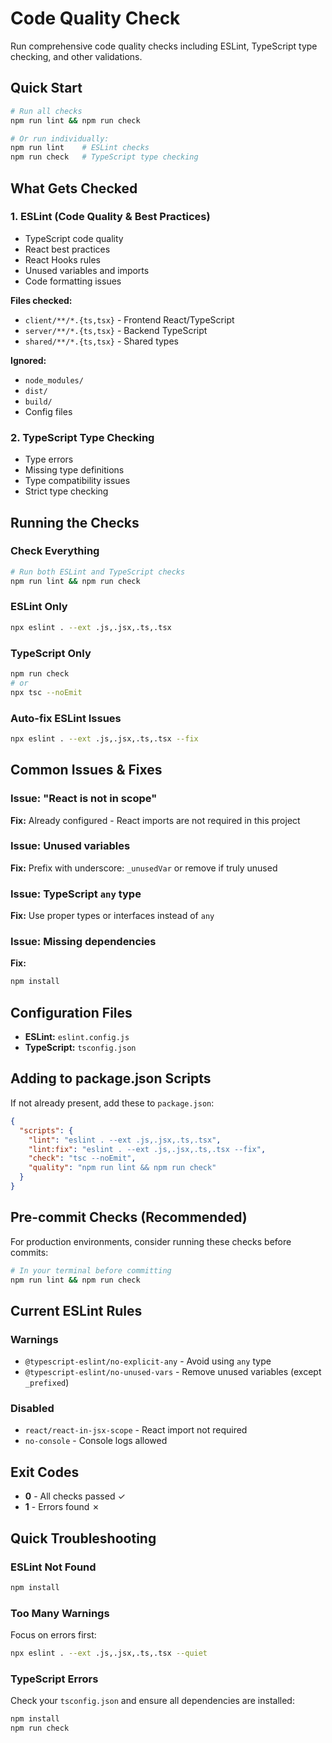# Code Quality Check

Run comprehensive code quality checks including ESLint, TypeScript type checking, and other validations.

## Quick Start

```bash
# Run all checks
npm run lint && npm run check

# Or run individually:
npm run lint    # ESLint checks
npm run check   # TypeScript type checking
```

## What Gets Checked

### 1. ESLint (Code Quality & Best Practices)
- TypeScript code quality
- React best practices
- React Hooks rules
- Unused variables and imports
- Code formatting issues

**Files checked:**
- `client/**/*.{ts,tsx}` - Frontend React/TypeScript
- `server/**/*.{ts,tsx}` - Backend TypeScript
- `shared/**/*.{ts,tsx}` - Shared types

**Ignored:**
- `node_modules/`
- `dist/`
- `build/`
- Config files

### 2. TypeScript Type Checking
- Type errors
- Missing type definitions
- Type compatibility issues
- Strict type checking

## Running the Checks

### Check Everything
```bash
# Run both ESLint and TypeScript checks
npm run lint && npm run check
```

### ESLint Only
```bash
npx eslint . --ext .js,.jsx,.ts,.tsx
```

### TypeScript Only
```bash
npm run check
# or
npx tsc --noEmit
```

### Auto-fix ESLint Issues
```bash
npx eslint . --ext .js,.jsx,.ts,.tsx --fix
```

## Common Issues & Fixes

### Issue: "React is not in scope"
**Fix:** Already configured - React imports are not required in this project

### Issue: Unused variables
**Fix:** Prefix with underscore: `_unusedVar` or remove if truly unused

### Issue: TypeScript `any` type
**Fix:** Use proper types or interfaces instead of `any`

### Issue: Missing dependencies
**Fix:** 
```bash
npm install
```

## Configuration Files

- **ESLint:** `eslint.config.js`
- **TypeScript:** `tsconfig.json`

## Adding to package.json Scripts

If not already present, add these to `package.json`:

```json
{
  "scripts": {
    "lint": "eslint . --ext .js,.jsx,.ts,.tsx",
    "lint:fix": "eslint . --ext .js,.jsx,.ts,.tsx --fix",
    "check": "tsc --noEmit",
    "quality": "npm run lint && npm run check"
  }
}
```

## Pre-commit Checks (Recommended)

For production environments, consider running these checks before commits:

```bash
# In your terminal before committing
npm run lint && npm run check
```

## Current ESLint Rules

### Warnings
- `@typescript-eslint/no-explicit-any` - Avoid using `any` type
- `@typescript-eslint/no-unused-vars` - Remove unused variables (except `_prefixed`)

### Disabled
- `react/react-in-jsx-scope` - React import not required
- `no-console` - Console logs allowed

## Exit Codes

- **0** - All checks passed ✓
- **1** - Errors found ✗

## Quick Troubleshooting

### ESLint Not Found
```bash
npm install
```

### Too Many Warnings
Focus on errors first:
```bash
npx eslint . --ext .js,.jsx,.ts,.tsx --quiet
```

### TypeScript Errors
Check your `tsconfig.json` and ensure all dependencies are installed:
```bash
npm install
npm run check
```
